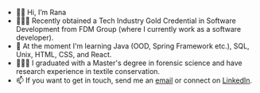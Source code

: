 - 👋🏽 Hi, I’m Rana
- 👩🏽‍💻 Recently obtained a Tech Industry Gold Credential in Software Development from FDM Group (where I currently work as a software developer).
- 🌱 At the moment I'm learning Java (OOD, Spring Framework etc.), SQL, Unix, HTML, CSS, and React.
- 👩🏽‍🎓 I graduated with a Master's degree in forensic science and have research experience in textile conservation.
- 📫 If you want to get in touch, send me an [email](ranatasalem@gmail.com) or connect on [LinkedIn](https://www.linkedin.com/in/ranatasalem/).
